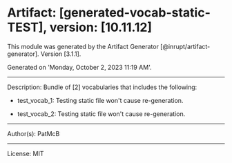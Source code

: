 # Artifact: [generated-vocab-static-TEST], version: [10.11.12]

This module was generated by the Artifact Generator [@inrupt/artifact-generator].
Version [3.1.1].

Generated on 'Monday, October 2, 2023 11:19 AM'.

---

Description: Bundle of [2] vocabularies that includes the following:

 - test_vocab_1: Testing static file won&#x27;t cause re-generation.

 - test_vocab_2: Testing static file won&#x27;t cause re-generation.

---

Author(s): PatMcB

---

License: MIT
